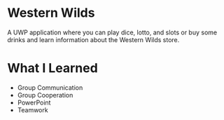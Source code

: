 # Western Wilds

A UWP application where you can play dice, lotto, and slots or buy some drinks and learn information about the Western Wilds store.


# What I Learned
* Group Communication
* Group Cooperation
* PowerPoint
* Teamwork
